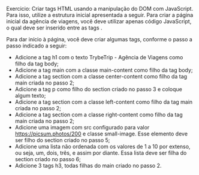 Exercicio: 
Criar tags HTML usando a manipulação do DOM com JavaScript. 
Para isso, utilize a estrutura inicial apresentada a seguir.
Para criar a página inicial da agência de viagens, você deve utilizar apenas código JavaScript, o qual deve ser inserido entre as tags <script> e </script>.

Para dar início à página, você deve criar algumas tags, conforme o passo a passo indicado a seguir:

- Adicione a tag h1 com o texto TrybeTrip - Agência de Viagens como filho da tag body;
- Adicione a tag main com a classe main-content como filho da tag body;
- Adicione a tag section com a classe center-content como filho da tag main criada no passo 2;
- Adicione a tag p como filho do section criado no passo 3 e coloque algum texto;
- Adicione a tag section com a classe left-content como filho da tag main criada no passo 2;
- Adicione a tag section com a classe right-content como filho da tag main criada no passo 2;
- Adicione uma imagem com src configurado para valor https://picsum.photos/200 e classe small-image. Esse elemento deve ser filho do section criado no passo 5;
- Adicione uma lista não ordenada com os valores de 1 a 10 por extenso, ou seja, um, dois, três, e assim por diante. Essa lista deve ser filha do section criado no passo 6;
- Adicione 3 tags h3, todas filhas do main criado no passo 2.
